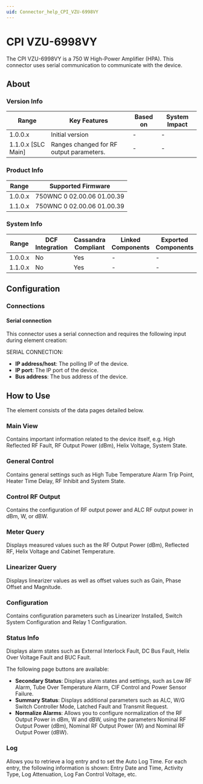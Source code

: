 ```yaml
---
uid: Connector_help_CPI_VZU-6998VY
---
```


# CPI VZU-6998VY

The CPI VZU-6998VY is a 750 W High-Power Amplifier (HPA). This connector uses serial communication to communicate with the device.

## About

### Version Info

| **Range**            | **Key Features**                         | **Based on** | **System Impact** |
|----------------------|------------------------------------------|--------------|-------------------|
| 1.0.0.x              | Initial version                          | -            | -                 |
| 1.1.0.x [SLC Main]   | Ranges changed for RF output parameters. | -            | -                 |

### Product Info

| Range     | Supported Firmware         |
|-----------|----------------------------|
| 1.0.0.x   | 750WNC 0 02.00.06 01.00.39 |
| 1.1.0.x   | 750WNC 0 02.00.06 01.00.39 |

### System Info

| Range     | DCF Integration     | Cassandra Compliant     | Linked Components     | Exported Components     |
|-----------|---------------------|-------------------------|-----------------------|-------------------------|
| 1.0.0.x   | No                  | Yes                     | -                     | -                       |
| 1.1.0.x   | No                  | Yes                     | -                     | -                       |

## Configuration

### Connections

#### Serial connection

This connector uses a serial connection and requires the following input during element creation:

SERIAL CONNECTION:

- **IP address/host**: The polling IP of the device.
- **IP port**: The IP port of the device.
- **Bus address**: The bus address of the device.

## How to Use

The element consists of the data pages detailed below.

### Main View

Contains important information related to the device itself, e.g. High Reflected RF Fault, RF Output Power (dBm), Helix Voltage, System State.

### General Control

Contains general settings such as High Tube Temperature Alarm Trip Point, Heater Time Delay, RF Inhibit and System State.

### Control RF Output

Contains the configuration of RF output power and ALC RF output power in dBm, W, or dBW.

### Meter Query

Displays measured values such as the RF Output Power (dBm), Reflected RF, Helix Voltage and Cabinet Temperature.

### Linearizer Query

Displays linearizer values as well as offset values such as Gain, Phase Offset and Magnitude.

### Configuration

Contains configuration parameters such as Linearizer Installed, Switch System Configuration and Relay 1 Configuration.

### Status Info

Displays alarm states such as External Interlock Fault, DC Bus Fault, Helix Over Voltage Fault and BUC Fault.

The following page buttons are available:

- **Secondary Status**: Displays alarm states and settings, such as Low RF Alarm, Tube Over Temperature Alarm, CIF Control and Power Sensor Failure.
- **Summary Status**: Displays additional parameters such as ALC, W/G Switch Controller Mode, Latched Fault and Transmit Request.
- **Normalize Alarms**: Allows you to configure normalization of the RF Output Power in dBm, W and dBW, using the parameters Nominal RF Output Power (dBm), Nominal RF Output Power (W) and Nominal RF Output Power (dBW).

### Log

Allows you to retrieve a log entry and to set the Auto Log Time. For each entry, the following information is shown: Entry Date and Time, Activity Type, Log Attenuation, Log Fan Control Voltage, etc.

